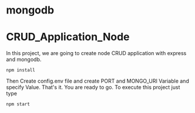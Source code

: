 # mongodb
# CRUD_Application_Node
In this project, we are going to create node CRUD application with express and mongodb.

```
npm install
```

Then Create config.env file and create PORT and MONGO_URI Variable and specify Value.
That's it. You are ready to go. To execute this project just type
```
npm start
```

